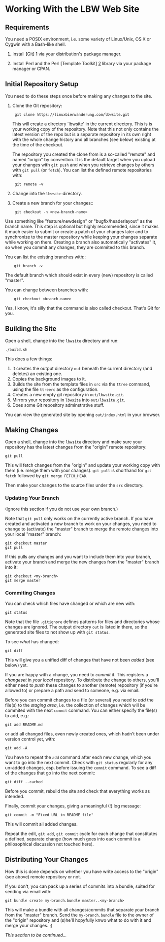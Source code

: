 Working With the LBW Web Site
=============================


Requirements
------------

You need a POSIX environment, i.e. some variety of Linux/Unix, OS X or Cygwin
with a Bash-like shell.

1. Install [Git] [1] via your distribution's package manager.

2. Install Perl and the Perl [Template Toolkit] [2] library via your package
   manager or CPAN.


Initial Repository Setup
------------------------

You need to do these steps once before making any changes to the site.

1. Clone the Git repository:

        git clone https://linuxbierwanderung.com/lbwsite.git

   This will create a directory 'lbwsite' in the current directory. This is
   is your working copy of the repository. Note that this not only contains
   the latest version of the repo but is a separate repository in its own right
   with the whole change history and all branches (see below) existing at the
   time of the checkout.

   The repository you created the clone from is a so-called "remote" and named
   "origin" by convention. It is the default target when you upload your
   changes with `git push` and when you retrieve changes by others with `git
   pull` (or `fetch`). You can list the defined remote repositories with:

        git remote -v

2. Change into the `lbwsite` directory.

3. Create a new branch for your changes::

        git checkout -n <new-branch-name>

  Use something like "feature/newdesign" or "bugfix/headerlayout" as the branch
  name. This step is optional but highly recommended, since it makes it much
  easier to submit or create a patch of your changes later and to synchronize
  to the master repository while keeping your changes separate while working on
  them. Creating a branch also automatically "activates" it, so when you commit
  any changes, they are commited to this branch.

  You can list the existing branches with::

        git branch -v

  The default branch which should exist in every (new) repository is called
  "master".

  You can change between branches with:

        git checkout <branch-name>

  Yes, I know, it's silly that the command is also called checkout. That's Git
  for you.


Building the Site
-----------------

Open a shell, change into the `lbwsite` directory and run:

    ./build.sh

This does a few things:

1. It creates the output directory `out` beneath the current directory (and
   deletes) an existing one.
2. Copies the background images to it.
3. Builds the site from the template files in `src` via the `ttree` command,
   using the file `ttreerc` as the configuration.
4. Creates a new empty git repository in `out/lbwsite.git`.
5. Mirrors your repository in `lbwsite` into `out/lbwsite.git`.
6. Does some Git repository adminstrative stuff.

You can view the generated site by opening `out/index.html` in your browser.


Making Changes
--------------

Open a shell, change into the `lbwsite` directory and make sure your repository
has the latest changes from the "origin" remote repository:

    git pull

This will fetch changes from the "origin" and update your working copy with
them (i.e. merge them with your changes). `git pull` is shorthand for `git
fetch` followed by `git merge FETCH_HEAD`.

Then make your changes to the source files under the `src` directory.

### Updating Your Branch

(Ignore this section if you do not use your own branch.)

Note that `git pull` only works on the currently active branch. If you have
created and activated a new branch to work on your changes, you need to change
to (activate) the "master" branch to merge the remote changes into your local
"master" branch:

    git checkout master
    git pull

If this pulls any changes and you want to include them into your branch,
activate your branch and merge the new changes from the "master" branch into
it:

    git checkout <my-branch>
    git merge master


### Commiting Changes

You can check which files have changed or which are new with:

    git status

Note that the file `.gitignore` defines patterns for files and directories
whose changes are ignored. The output directory `out` is listed in there, so
the generated site files to not show up with `git status`.

To see *what* has changed:

    git diff

This will give you a unified diff of changes that have not been *added* (see
below) yet.

If you are happy with a change, you need to *commit* it. This registers a
*changeset* in *your local* repository. To distribute the change to others,
you'll either need to *push* these changes to another (remote) repository (if
you're allowed to) or prepare a path and send to someone, e.g. via email.

Before you can commit changes to a file (or several) you need to *add* the
file(s) to the *staging area*, i.e. the collection of changes which will be
commited with the next `commit` command. You can either specify the file(s) to
add, e.g.:

    git add README.md

or add all changed files, even newly created ones, which hadn't been under
version control yet, with:

    git add -A

You have to repeat the `add` command after each new change, which you want to
go into the next commit. Check with `git status` regularly for any un-added
changes, esp. before issuing the `commit` command. To see a diff of the changes
that go into the next commit:

    git diff --cached

Before you commit, rebuild the site and check that everything works as
intended.

Finally, commit your changes, giving a meaningful (!) log message:

    git commit -m "Fixed URL in README file"

This will commit all added changes.

Repeat the edit, `git add`, `git commit` cycle for each change that constitutes
a defined, separate change (how much goes into each commit is a philosophical
discussion not touched here).


Distributing Your Changes
-------------------------

How this is done depends on whether you have write access to the "origin" (see
above) remote repository or not.

If you don't, you can pack up a series of commits into a bundle, suited for
sending via email with:

    git bundle create my-branch.bundle master..<my-branch>

This will make a bundle with all changes/commits that separate your branch from
the "master" branch. Send the `my-branch.bundle` file to the owner of the
"origin" repository and (s)he'll hopyfully knwo what to do with it and merge
your changes. ;)

*This section to be continued...*


[1]: https://git-scm.com/
[2]: http://www.template-toolkit.org/
